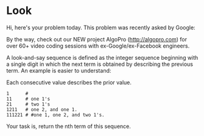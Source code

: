 # Look
Hi, here's your problem today. This problem was recently asked by Google:

By the way, check out our NEW project AlgoPro (http://algopro.com) for over 60+ video coding sessions with ex-Google/ex-Facebook engineers.

A look-and-say sequence is defined as the integer sequence beginning with a single digit in which the next term is obtained by describing the previous term. An example is easier to understand:

Each consecutive value describes the prior value.
```
1      #
11     # one 1's
21     # two 1's
1211   # one 2, and one 1.
111221 # #one 1, one 2, and two 1's.
```
Your task is, return the nth term of this sequence.